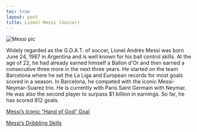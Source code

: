 ```yaml
---
toc: true
layout: post
title: Lionel Messi (Soccer)
---
```


![]({{site.baseurl}}/images/messi.png "Messi pic")

Widely regarded as the G.O.A.T. of soccer, Lionel Andrés Messi was born June 24, 1987 in Argentina and is well known for his ball control skills. At the age of 22, he had already earned himself a Ballon d'Or and then earned a consecutive three more in the next three years. He started on the team Barcelona where he set the La Liga and European records for most goals scored in a season. In Barcelona, he competed with the iconic Messi-Neymar-Suarez trio. He is currently with Paris Saint Germain with Neymar. He was also the second player to surpass $1 billion in earnings. So far, he has scored 812 goals.

[Messi’s Iconic “Hand of God” Goal](https://youtu.be/fM_WkMvOogQ)


[Messi’s Dribbling Skills ](https://www.youtube.com/watch?v=sphHO8-dGnk)

